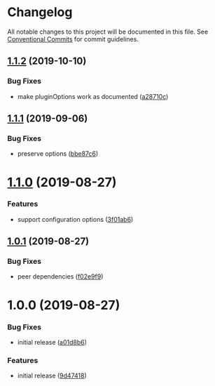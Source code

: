 # Changelog

All notable changes to this project will be documented in this file. See
[Conventional Commits](https://conventionalcommits.org) for commit guidelines.

## [1.1.2](https://github.com/jedmao/craco-linaria/compare/v1.1.1...v1.1.2) (2019-10-10)


### Bug Fixes

* make pluginOptions work as documented ([a28710c](https://github.com/jedmao/craco-linaria/commit/a28710c))

## [1.1.1](https://github.com/jedmao/craco-linaria/compare/v1.1.0...v1.1.1) (2019-09-06)


### Bug Fixes

* preserve options ([bbe87c6](https://github.com/jedmao/craco-linaria/commit/bbe87c6))

# [1.1.0](https://github.com/jedmao/craco-linaria/compare/v1.0.1...v1.1.0) (2019-08-27)


### Features

* support configuration options ([3f01ab6](https://github.com/jedmao/craco-linaria/commit/3f01ab6))

## [1.0.1](https://github.com/jedmao/craco-linaria/compare/v1.0.0...v1.0.1) (2019-08-27)


### Bug Fixes

* peer dependencies ([f02e9f9](https://github.com/jedmao/craco-linaria/commit/f02e9f9))

# 1.0.0 (2019-08-27)


### Bug Fixes

* initial release ([a01d8b6](https://github.com/jedmao/craco-linaria/commit/a01d8b6))


### Features

* initial release ([9d47418](https://github.com/jedmao/craco-linaria/commit/9d47418))
